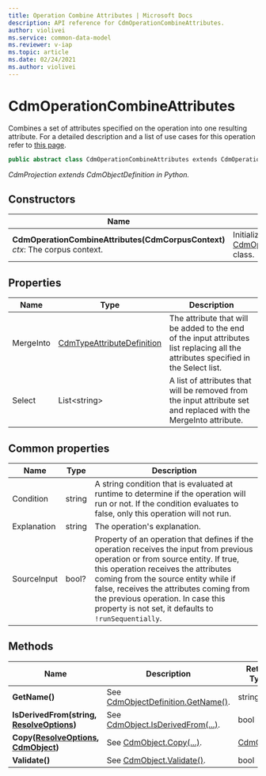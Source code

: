 ```yaml
---
title: Operation Combine Attributes | Microsoft Docs
description: API reference for CdmOperationCombineAttributes.
author: violivei
ms.service: common-data-model
ms.reviewer: v-iap 
ms.topic: article
ms.date: 02/24/2021
ms.author: violivei
---
```


# CdmOperationCombineAttributes

Combines a set of attributes  specified on the operation into one resulting attribute. For a detailed description and a list of use cases for this operation refer to [this page](../../../../sdk/projections/combineattributes.md).

```csharp
public abstract class CdmOperationCombineAttributes extends CdmOperationBase
```

*CdmProjection extends CdmObjectDefinition in Python.*

## Constructors

|Name|Description|
|---|---|
|**CdmOperationCombineAttributes(CdmCorpusContext)**<br/>*ctx*: The corpus context.<br/>|Initializes a new instance of the [CdmOperationCombineAttributes](combineattributes.md) class.|

## Properties

|Name|Type|Description|
|---|---|---|
|MergeInto|[CdmTypeAttributeDefinition](..\typeattribute.md)|The attribute that will be added to the end of the input attributes list replacing all the attributes specified in the Select list.
|Select|List\<string>|A list of attributes that will be removed from the input attribute set and replaced with the MergeInto attribute.

## Common properties

|Name|Type|Description|
|---|---|---|
|Condition|string|A string condition that is evaluated at runtime to determine if the operation will run or not. If the condition evaluates to false, only this operation will not run.
|Explanation|string|The operation's explanation.
|SourceInput|bool?|Property of an operation that defines if the operation receives the input from previous operation or from source entity. If true, this operation receives the attributes coming from the source entity while if false, receives the attributes coming from the previous operation. In case this property is not set, it defaults to `!runSequentially`.

## Methods

|Name|Description|Return Type|
|---|---|---|
|**GetName()**|See [CdmObjectDefinition.GetName()](../cdmobjectdefinition.md#methods).|string|
|**IsDerivedFrom(string, [ResolveOptions](../../utilities/resolveoptions.md))**|See  [CdmObject.IsDerivedFrom(...)](../cdmobject.md#methods).|bool|
|**Copy([ResolveOptions](../../utilities/resolveoptions.md), [CdmObject](../cdmobject.md))**|See [CdmObject.Copy(...)](../cdmobject.md#methods).|[CdmObject](../cdmobject.md)|
|**Validate()**|See [CdmObject.Validate()](../cdmobject.md#methods).|bool|
